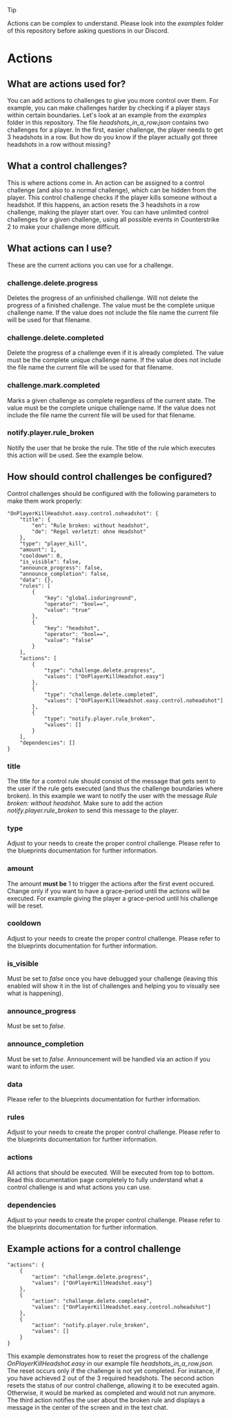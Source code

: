 > [!TIP]
> Actions can be complex to understand. Please look into the *examples* folder of this repository before asking questions in our Discord.

# Actions

## What are actions used for?

You can add actions to challenges to give you more control over them. For example, you can make challenges harder by checking if a player stays within certain boundaries. Let's look at an example from the *examples* folder in this repository. The file *headshots_in_a_row.json* contains two challenges for a player. In the first, easier challenge, the player needs to get 3 headshots in a row. But how do you know if the player actually got three headshots in a row without missing?

## What a control challenges?

This is where actions come in. An action can be assigned to a control challenge (and also to a normal challenge), which can be hidden from the player. This control challenge checks if the player kills someone without a headshot. If this happens, an action resets the 3 headshots in a row challenge, making the player start over. You can have unlimited control challenges for a given challenge, using all possible events in Counterstrike 2 to make your challenge more difficult.

## What actions can I use?

These are the current actions you can use for a challenge.

### challenge.delete.progress

Deletes the progress of an unfinished challenge. Will not delete the progress of a finished challenge. The value must be the complete unique challenge name. If the value does not include the file name the current file will be used for that filename.

### challenge.delete.completed

Delete the progress of a challenge even if it is already completed. The value must be the complete unique challenge name. If the value does not include the file name the current file will be used for that filename.

### challenge.mark.completed

Marks a given challenge as complete regardless of the current state. The value must be the complete unique challenge name. If the value does not include the file name the current file will be used for that filename.

### notify.player.rule_broken

Notify the user that he broke the rule. The title of the rule which executes this action will be used. See the example below.


## How should control challenges be configured?

Control challenges should be configured with the following parameters to make them work properly:

```
"OnPlayerKillHeadshot.easy.control.noheadshot": {
    "title": {
        "en": "Rule broken: without headshot",
        "de": "Regel verletzt: ohne Headshot"
    },
    "type": "player_kill",
    "amount": 1,
    "cooldown": 0,
    "is_visible": false,
    "announce_progress": false,
    "announce_completion": false,
    "data": {},
    "rules": [
        {
            "key": "global.isduringround",
            "operator": "bool==",
            "value": "true"
        },
        {
            "key": "headshot",
            "operator": "bool==",
            "value": "false"
        }
    ],
    "actions": [
        {
            "type": "challenge.delete.progress",
            "values": ["OnPlayerKillHeadshot.easy"]
        },
        {
            "type": "challenge.delete.completed",
            "values": ["OnPlayerKillHeadshot.easy.control.noheadshot"]
        },
        {
            "type": "notify.player.rule_broken",
            "values": []
        }
    ],
    "dependencies": []
}
```

### title

The title for a control rule should consist of the message that gets sent to the user if the rule gets executed (and thus the challenge boundaries where broken). In this example we want to notify the user with the message *Rule broken: without headshot*. Make sure to add the action *notify.player.rule_broken* to send this message to the player.

### type

Adjust to your needs to create the proper control challenge. Please refer to the blueprints documentation for further information.

### amount

The amount **must be** 1 to trigger the actions after the first event occured. Change only if you want to have a grace-period until the actions will be executed. For example giving the player a grace-period until his challenge will be reset.

### cooldown

Adjust to your needs to create the proper control challenge. Please refer to the blueprints documentation for further information.

### is_visible

Must be set to *false* once you have debugged your challenge (leaving this enabled will show it in the list of challenges and helping you to visually see what is happening).

### announce_progress

Must be set to *false*.

### announce_completion

Must be set to *false*. Announcement will be handled via an action if you want to inform the user.

### data

Please refer to the blueprints documentation for further information.

### rules

Adjust to your needs to create the proper control challenge. Please refer to the blueprints documentation for further information.

### actions

All actions that should be executed. Will be executed from top to bottom. Read this documentation page completely to fully understand what a control challenge is and what actions you can use.


### dependencies

Adjust to your needs to create the proper control challenge. Please refer to the blueprints documentation for further information.

## Example actions for a control challenge

```
"actions": {
    {
        "action": "challenge.delete.progress",
        "values": ["OnPlayerKillHeadshot.easy"]
    },
    {
        "action": "challenge.delete.completed",
        "values": ["OnPlayerKillHeadshot.easy.control.noheadshot"]
    },
    {
        "action": "notify.player.rule_broken",
        "values": []
    }
}
```

This example demonstrates how to reset the progress of the challenge *OnPlayerKillHeadshot.easy* in our example file *headshots_in_a_row.json*. The reset occurs only if the challenge is not yet completed. For instance, if you have achieved 2 out of the 3 required headshots. The second action resets the status of our control challenge, allowing it to be executed again. Otherwise, it would be marked as completed and would not run anymore. The third action notifies the user about the broken rule and displays a message in the center of the screen and in the text chat.

